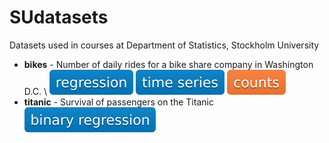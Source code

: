 # SUdatasets
Datasets used in courses at Department of Statistics, Stockholm University

* **bikes** - Number of daily rides for a bike share company in Washington D.C. \ 
![regression](./badges/regression.svg) ![time series](./badges/timeseries.svg) ![counts](./badges/counts.svg) 
* **titanic** - Survival of passengers on the Titanic \
![binary regression](./badges/binary_regression.svg)
